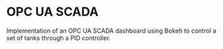 # OPC UA SCADA

Implementation of an OPC UA SCADA dashboard using Bokeh to control a set of tanks through a PID controller.

